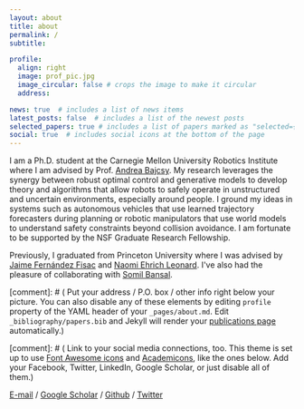 ```yaml
---
layout: about
title: about
permalink: /
subtitle:  

profile:
  align: right
  image: prof_pic.jpg
  image_circular: false # crops the image to make it circular
  address:  

news: true  # includes a list of news items
latest_posts: false  # includes a list of the newest posts
selected_papers: true # includes a list of papers marked as "selected={true}"
social: true  # includes social icons at the bottom of the page
---
```


I am a Ph.D. student at the Carnegie Mellon University Robotics Institute where I am advised by Prof. [Andrea Bajcsy](https://www.cs.cmu.edu/~abajcsy/). My research leverages the synergy between robust optimal control and generative models
to develop theory and algorithms that allow robots to safely operate in unstructured and
uncertain environments, especially around people. I ground my ideas in systems such as
autonomous vehicles that use learned trajectory forecasters during planning or robotic manipulators that use world models to understand safety constraints beyond collision avoidance. I am fortunate to be supported by the NSF Graduate Research Fellowship.

Previously, I graduated from Princeton University where I was advised by [Jaime Fernández Fisac](https://ece.princeton.edu/people/jaime-fernandez-fisac) and [Naomi Ehrich Leonard](https://mae.princeton.edu/people/faculty/leonard). I've also had the pleasure of collaborating with [Somil Bansal](https://smlbansal.github.io/). 





[comment]: # ( Put your address / P.O. box / other info right below your picture. You can also disable any of these elements by editing `profile` property of the YAML header of your `_pages/about.md`. Edit `_bibliography/papers.bib` and Jekyll will render your [publications page](/al-folio/publications/) automatically.)

[comment]: # ( Link to your social media connections, too. This theme is set up to use [Font Awesome icons](http://fortawesome.github.io/Font-Awesome/) and [Academicons](https://jpswalsh.github.io/academicons/), like the ones below. Add your Facebook, Twitter, LinkedIn, Google Scholar, or just disable all of them.)

[E-mail](mailto:kensuken@andrew.cmu.edu) / [Google Scholar](https://scholar.google.com/citations?hl=en&view_op=list_works&gmla=AOV7GLOwIFeg26hGDUVT2YPyhkNQj58R-4EJXPq0m8p4u9eeApOzLAYhMxKt24sldXtZl55MGiowxbOfD5nIpGhy-6LH&user=KFDaLPgAAAAJ) / [Github](https://github.com/kensukenk) / [Twitter](https://twitter.com/kensukenk) 